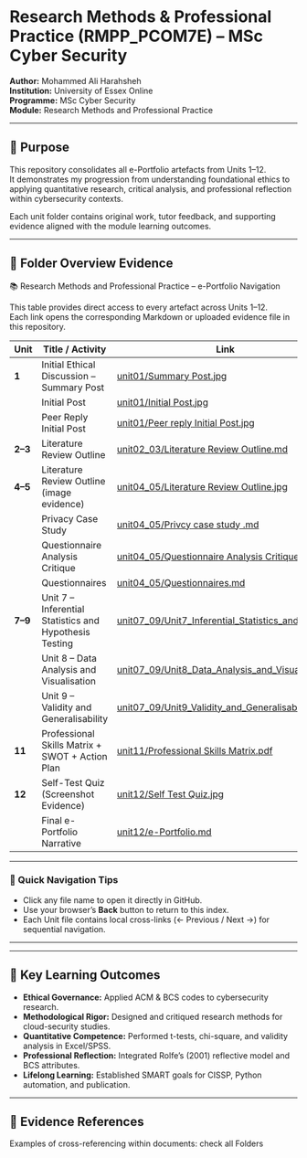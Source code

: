 # Research Methods & Professional Practice (RMPP_PCOM7E) – MSc Cyber Security
**Author:** Mohammed Ali Harahsheh  
**Institution:** University of Essex Online  
**Programme:** MSc Cyber Security  
**Module:** Research Methods and Professional Practice  
 

---

## 🎯 Purpose
This repository consolidates all e-Portfolio artefacts from Units 1–12.  
It demonstrates my progression from understanding foundational ethics to applying quantitative research, critical analysis, and professional reflection within cybersecurity contexts.

Each unit folder contains original work, tutor feedback, and supporting evidence aligned with the module learning outcomes.

---

## 📂 Folder Overview Evidence
📚 Research Methods and Professional Practice – e-Portfolio Navigation

This table provides direct access to every artefact across Units 1–12.  
Each link opens the corresponding Markdown or uploaded evidence file in this repository.

| Unit | Title / Activity | Link |
|------|------------------|------|
| **1** | Initial Ethical Discussion – Summary Post | [unit01/Summary Post.jpg](unit01/Summary%20Post.jpg) |
|  | Initial Post | [unit01/Initial Post.jpg](unit01/Initial%20Post.jpg) |
|  | Peer Reply Initial Post | [unit01/Peer reply Initial Post.jpg](unit01/Peer%20reply%20Initial%20Post.jpg) |
| **2–3** | Literature Review Outline | [unit02_03/Literature Review Outline.md](unit02_03/Literature%20Review%20Outline.md) |
| **4–5** | Literature Review Outline (image evidence) | [unit04_05/Literature Review Outline.jpg](unit04_05/Literature%20Review%20Outline.jpg) |
|  | Privacy Case Study | [unit04_05/Privcy case study .md](unit04_05/Privcy%20case%20study%20.md) |
|  | Questionnaire Analysis Critique | [unit04_05/Questionnaire Analysis Critique ...md](unit04_05/Questionnaire%20Analysis%20Critique%20...md) |
|  | Questionnaires | [unit04_05/Questionnaires.md](unit04_05/Questionnaires.md) |
| **7–9** | Unit 7 – Inferential Statistics and Hypothesis Testing | [unit07_09/Unit7_Inferential_Statistics_and_....docx](unit07_09/Unit7_Inferential_Statistics_and_....docx) |
|  | Unit 8 – Data Analysis and Visualisation | [unit07_09/Unit8_Data_Analysis_and_Visual....docx](unit07_09/Unit8_Data_Analysis_and_Visual....docx) |
|  | Unit 9 – Validity and Generalisability | [unit07_09/Unit9_Validity_and_Generalisabi....docx](unit07_09/Unit9_Validity_and_Generalisabi....docx) |
| **11** | Professional Skills Matrix + SWOT + Action Plan | [unit11/Professional Skills Matrix.pdf](unit11/Professional%20Skills%20Matrix.pdf) |
| **12** | Self-Test Quiz (Screenshot Evidence) | [unit12/Self Test Quiz.jpg](unit12/Self%20Test%20Quiz.jpg) |
|  | Final e-Portfolio Narrative | [unit12/e-Portfolio.md](unit12/e-Portfolio.md) |

---

### 🔗 Quick Navigation Tips
- Click any file name to open it directly in GitHub.
- Use your browser’s **Back** button to return to this index.
- Each Unit file contains local cross-links (← Previous / Next →) for sequential navigation.

---




---

## 🧠 Key Learning Outcomes
- **Ethical Governance:** Applied ACM & BCS codes to cybersecurity research.  
- **Methodological Rigor:** Designed and critiqued research methods for cloud-security studies.  
- **Quantitative Competence:** Performed t-tests, chi-square, and validity analysis in Excel/SPSS.  
- **Professional Reflection:** Integrated Rolfe’s (2001) reflective model and BCS attributes.  
- **Lifelong Learning:** Established SMART goals for CISSP, Python automation, and publication.

---

## 🔗 Evidence References
Examples of cross-referencing within documents: check all Folders

